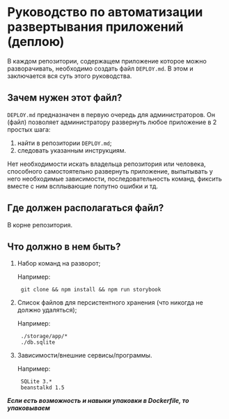 # Руководство по автоматизации развертывания приложений (деплою)

В каждом репозитории, содержащем приложение которое можно разворачивать, необходимо
создать файл `DEPLOY.md`. В этом и заключается вся суть этого руководства.

## Зачем нужен этот файл?

`DEPLOY.md` предназначен в первую очередь для администраторов. Он (файл)
позволяет администратору развернуть любое приложение в 2 простых шага:

1. найти в репозитории `DEPLOY.md`;
2. следовать указанным инструкциям.

Нет необходимости искать владельца репозитория или человека, способного
самостоятельно развернуть приложение, выпытывать у него необходимые зависимости,
последовательность команд, фиксить вместе с ним всплывающие попутно ошибки и тд.

## Где должен располагаться файл?

В корне репозитория.

## Что должно в нем быть?

1. Набор команд на разворот;

    Например:

        git clone && npm install && npm run storybook

2. Список файлов для персистентного хранения (что никогда не должно удаляться);

    Например:

        ./storage/app/*
        ./db.sqlite

3. Зависимости/внешние сервисы/программы.

    Например:

        SQLite 3.*
        beanstalkd 1.5

_**Если есть возможность и навыки упаковки в Dockerfile, то упаковываем**_
